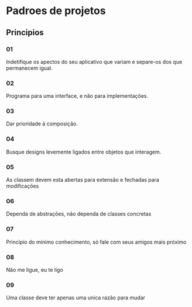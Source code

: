 # Padroes de projetos

## Principios

### 01
Indetifique os apectos do seu aplicativo que variam e separe-os dos que permanecem igual.

### 02
Programa para uma interface, e não para implementações.

### 03
Dar prioridade á composição.

### 04
Busque designs levemente ligados entre objetos que interagem.

### 05
As classem devem esta abertas para extensão e fechadas para modificações

### 06
Dependa de abstrações, não dependa de classes concretas

### 07
Principio do minimo conhecimento, só fale com seus amigos mais próximo

### 08
Não me ligue, eu te ligo

### 09
Uma classe deve ter apenas uma unica razão para mudar


